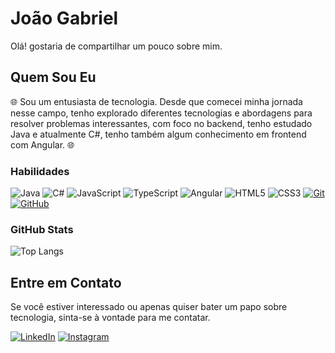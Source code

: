 # João Gabriel

Olá! gostaria de compartilhar um pouco sobre mim.

## Quem Sou Eu

🌐 Sou um entusiasta de tecnologia. Desde que comecei minha jornada nesse campo, tenho explorado diferentes tecnologias e abordagens para resolver problemas interessantes, com foco no backend, tenho estudado Java e atualmente C#, tenho também algum conhecimento em frontend com Angular. 🌐

### Habilidades

![Java](https://badgen.net/badge/Java/1.8/orange?icon=java)
![C#](https://img.shields.io/badge/C%23-000?style=for-the-badge&logo=c-sharp&logoColor=823085)
![JavaScript](https://img.shields.io/badge/JavaScript-000?style=for-the-badge&logo=javascript)
![TypeScript](https://img.shields.io/badge/TypeScript-000?style=for-the-badge&logo=typescript)
![Angular](https://img.shields.io/badge/Angular-000?style=for-the-badge&logo=angular&logoColor=C3002F)
![HTML5](https://img.shields.io/badge/HTML5-000?style=for-the-badge&logo=html5) 
![CSS3](https://img.shields.io/badge/CSS3-000?style=for-the-badge&logo=css3&logoColor=264CE4)
[![Git](https://img.shields.io/badge/Git-000?style=for-the-badge&logo=git&logoColor=E94D5F)](https://git-scm.com/doc) 
[![GitHub](https://img.shields.io/badge/GitHub-000?style=for-the-badge&logo=github&logoColor=30A3DC)](https://docs.github.com/)

### GitHub Stats

![Top Langs](https://github-readme-stats-git-masterrstaa-rickstaa.vercel.app/api/top-langs/?username=Joaogneves&layout=compact&bg_color=000&border_color=D64B00&title_color=D64B00&text_color=FFF)

## Entre em Contato

Se você estiver interessado ou apenas quiser bater um papo sobre tecnologia, sinta-se à vontade para me contatar.

[![LinkedIn](https://img.shields.io/badge/LinkedIn-000?style=for-the-badge&logo=linkedin&logoColor=0E76A8)](https://www.linkedin.com/in/joaognevess/)
[![Instagram](https://img.shields.io/badge/Instagram-000?style=for-the-badge&logo=instagram)](https://www.instagram.com/joaogabrielneves_/)



